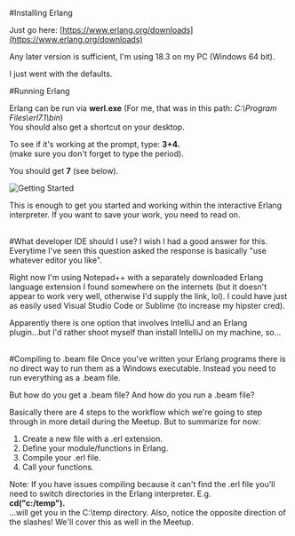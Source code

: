 #Installing Erlang

Just go here: [https://www.erlang.org/downloads](https://www.erlang.org/downloads)

Any later version is sufficient, I'm using 18.3 on my PC (Windows 64 bit).

I just went with the defaults.

#Running Erlang

Erlang can be run via **werl.exe**
(For me, that was in this path: *C:\Program Files\erl7.1\bin*)
<br/>You should also get a shortcut on your desktop.

To see if it's working at the prompt, type: **3+4.**<br/>
(make sure you don't forget to type the period).

You should get **7** (see below).


![](/GettingStarted.png "Getting Started")

This is enough to get you started and working within the interactive Erlang interpreter. If you want to save your work, you need to read on.

<br/>
#What developer IDE should I use?
I wish I had a good answer for this. Everytime I've seen this question asked the response is basically "use whatever editor you like".

Right now I'm using Notepad++ with a separately downloaded Erlang language extension I found somewhere on the internets (but it doesn't appear to work very well, otherwise I'd supply the link, lol). I could have just as easily used Visual Studio Code or Sublime (to increase my hipster cred).

Apparently there is one option that involves IntelliJ and an Erlang plugin...but I'd rather shoot myself than install IntelliJ on my machine, so...

<br/>
#Compiling to .beam file
Once you've written your Erlang programs there is no direct way to run them as a Windows executable. Instead you need to run everything as a .beam file.

But how do you get a .beam file? And how do you run a .beam file? 

Basically there are 4 steps to the workflow which we're going to step through in more detail during the Meetup. But to summarize for now:

1. Create a new file with a .erl extension. 
2. Define your module/functions in Erlang. 
3. Compile your .erl file.
4. Call your functions.

Note: If you have issues compiling because it can't find the .erl file you'll need to switch directories in the Erlang interpreter. E.g.<br/>
**cd("c:/temp").**<br/>
...will get you in the C:\temp directory. Also, notice the opposite direction of the slashes! We'll cover this as well in the Meetup.

